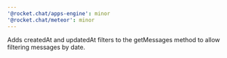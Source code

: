 ```yaml
---
'@rocket.chat/apps-engine': minor
'@rocket.chat/meteor': minor
---
```


Adds createdAt and updatedAt filters to the getMessages method to allow filtering messages by date.
